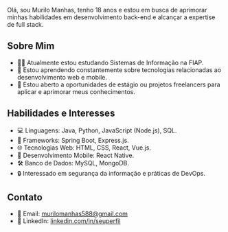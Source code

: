 Olá, sou Murilo Manhas, tenho 18 anos e estou em busca de aprimorar minhas habilidades em desenvolvimento back-end e alcançar a expertise de full stack.

## Sobre Mim

- 👨‍💻 Atualmente estou estudando Sistemas de Informação na FIAP.
- 🌱 Estou aprendendo constantemente sobre tecnologias relacionadas ao desenvolvimento web e mobile.
- 💼 Estou aberto a oportunidades de estágio ou projetos freelancers para aplicar e aprimorar meus conhecimentos.

## Habilidades e Interesses

- 💻 Linguagens: Java, Python, JavaScript (Node.js), SQL.
- 🚀 Frameworks: Spring Boot, Express.js.
- 🌐 Tecnologias Web: HTML, CSS, React, Vue.js.
- 📱 Desenvolvimento Mobile: React Native.
- 🛠️ Banco de Dados: MySQL, MongoDB.
- 🔒 Interessado em segurança da informação e práticas de DevOps.



## Contato

- 📧 Email: murilomanhas588@gmail.com
- 🔗 LinkedIn: [linkedin.com/in/seuperfil](https://www.linkedin.com/in/murilo-manhas/)
